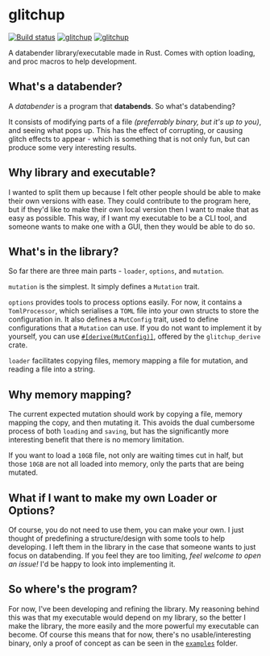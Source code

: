 # glitchup

[![Build status](https://travis-ci.org/Calmynt/glitchup.svg?branch=master)](https://travis-ci.org/Calmynt/glitchup)
[![glitchup](https://img.shields.io/crates/v/glitchup.svg)](https://crates.io/crates/glitchup)
[![glitchup](https://docs.rs/glitchup/badge.svg)](https://docs.rs/crate/glitchup)

A databender library/executable made in Rust. Comes with option loading, and proc macros to help development.

## What's a databender?

A *databender* is a program that **databends**. So what's databending?

It consists of modifying parts of a file *(preferrably binary, but it's up to you)*, and seeing what pops up. This has the effect of corrupting, or causing glitch effects to appear - which is something that is not only fun, but can produce some very interesting results.

## Why library and executable?

I wanted to split them up because I felt other people should be able to make their own versions with ease. They could contribute to the program here, but if they'd like to make their own local version then I want to make that as easy as possible. This way, if I want my executable to be a CLI tool, and someone wants to make one with a GUI, then they would be able to do so.

## What's in the library?

So far there are three main parts - `loader`, `options`, and `mutation`.

`mutation` is the simplest. It simply defines a `Mutation` trait.

`options` provides tools to process options easily. For now, it contains a `TomlProcessor`, which serialises a `TOML` file into your own structs to store the configuration in. It also defines a `MutConfig` trait, used to define configurations that a `Mutation` can use. If you do not want to implement it by yourself, you can use [`#[derive(MutConfig)]`](glitchup_derive), offered by the `glitchup_derive` crate.

`loader` facilitates copying files, memory mapping a file for mutation, and reading a file into a string.

## Why memory mapping?

The current expected mutation should work by copying a file, memory mapping the copy, and then mutating it. This avoids the dual cumbersome process of both `loading` and `saving`, but has the significantly more interesting benefit that there is no memory limitation. 

If you want to load a `10GB` file, not only are waiting times cut in half, but those `10GB` are not all loaded into memory, only the parts that are being mutated.

## What if I want to make my own Loader or Options?

Of course, you do not need to use them, you can make your own. I just thought of predefining a structure/design with some tools to help developing. I left them in the library in the case that someone wants to just focus on databending. If you feel they are too limiting, *feel welcome to open an issue!* I'd be happy to look into implementing it. 

## So where's the program?

For now, I've been developing and refining the library. My reasoning behind this was that my executable would depend on my library, so the better I make the library, the more easily and the more powerful my executable can become. Of course this means that for now, there's no usable/interesting binary, only a proof of concept as can be seen in the [`examples`](examples) folder.
